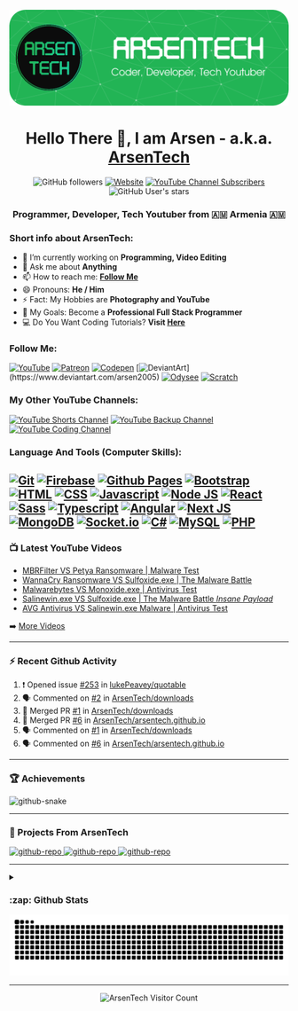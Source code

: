 ![Header](https://github.com/ArsenTech/ArsenTech/blob/main/assets/header-img.png)

<h1 align="center">Hello There 👋, I am Arsen - a.k.a. <a href="https://arsentech.github.io/">ArsenTech</a></h1>

<p align="center">
<img alt="GitHub followers" src="https://img.shields.io/github/followers/ArsenTech?color=blue&label=Followers&logo=Github&logoColor=white&style=for-the-badge">
<a href="https://arsentech.github.io" target="_blank"><img alt="Website" src="https://img.shields.io/website?down_color=dc3545&down_message=Offline&label=Website&style=for-the-badge&up_color=22b455&up_message=Online&url=https%3A%2F%2Farsentech.github.io"></a>
<a href="https://www.youtube.com/channel/UCrtH0g6NE8tW5VIEgDySYtg" target="_blank"><img alt="YouTube Channel Subscribers" src="https://img.shields.io/youtube/channel/subscribers/UCrtH0g6NE8tW5VIEgDySYtg?color=ff0000&style=for-the-badge&logo=youtube"></a>
<img alt="GitHub User's stars" src="https://img.shields.io/github/stars/ArsenTech?color=yellow&logo=github&style=for-the-badge">
</p>

<h3 align="center">Programmer, Developer, Tech Youtuber from 🇦🇲 Armenia 🇦🇲</h3>

### Short info about ArsenTech:
- 🔭 I’m currently working on **Programming, Video Editing**
- 💬 Ask me about **Anything**
- 📫 How to reach me: **[Follow Me](#follow-me)**
- 😄 Pronouns: **He / Him**
- ⚡ Fact: My Hobbies are **Photography and YouTube**
- 🥅 My Goals: Become a **Professional Full Stack Programmer**
- 💻 Do You Want Coding Tutorials? **Visit [Here](https://www.youtube.com/channel/UCl52C6cFR1McvN1fAdsxdkA)**

### Follow Me:
[![YouTube](https://img.shields.io/badge/ArsenTech%20-222222.svg?&style=for-the-badge&logo=YouTube&logoColor=%23FF0000)](https://www.youtube.com/channel/UCrtH0g6NE8tW5VIEgDySYtg)
[![Patreon](https://img.shields.io/badge/-ArsenTech-222222?style=for-the-badge&logo=patreon&logoColor=white)](https://www.patreon.com/arsentech)
[![Codepen](https://img.shields.io/badge/-ArsenJS-222222?style=for-the-badge&logo=codepen&logoColor=white)](https://codepen.io/ArsenJS)
[![DeviantArt](https://img.shields.io/badge/-Arsen2005-222222?style=for-the-badge&logo=deviantart&logoColor=05cc46")](https://www.deviantart.com/arsen2005)
[![Odysee](https://img.shields.io/badge/-ArsenTech-222222?style=for-the-badge&logo=odysee&logoColor=FA9626)](https://odysee.com/@ArsenTech)
[![Scratch](https://img.shields.io/badge/-ArsenTech-222222?style=for-the-badge&logo=scratch&logoColor=orange)](https://scratch.mit.edu/users/ArsenTech/)

### My Other YouTube Channels:
[![YouTube Shorts Channel](https://img.shields.io/badge/ArsenTech%20Shorts-222222.svg?&style=for-the-badge&logo=YouTube&logoColor=%23FF0000)](https://www.youtube.com/channel/UCvLf-YuBTmfSrB47_YARHsA)
[![YouTube Backup Channel](https://img.shields.io/badge/More%20ArsenTech-222222.svg?&style=for-the-badge&logo=YouTube&logoColor=%23FF0000)](https://www.youtube.com/channel/UChjvr_TFywsE23UPlwd-wFQ)
[![YouTube Coding Channel](https://img.shields.io/badge/Coding%20With%20ArsenTech-222222.svg?&style=for-the-badge&logo=YouTube&logoColor=%23FF0000)](https://www.youtube.com/channel/UCl52C6cFR1McvN1fAdsxdkA)

### Language And Tools (Computer Skills):
[![Git](https://img.shields.io/badge/GIT-222222?style=for-the-badge&logo=git&logoColor=E44C30)](https://git-scm.com/)
[![Firebase](https://img.shields.io/badge/firebase-222222?style=for-the-badge&logo=firebase&logoColor=ffca28)](https://firebase.google.com/)
[![Github Pages](https://img.shields.io/badge/github%20pages-222222?style=for-the-badge&logo=github&logoColor=white)](https://pages.github.com/)
[![Bootstrap](https://img.shields.io/badge/Bootstrap-222222?style=for-the-badge&logo=bootstrap&logoColor=8713F4)](https://getbootstrap.com/)
[![HTML](https://img.shields.io/badge/HTML5-222222?style=for-the-badge&logo=html5&logoColor=E34F26)](https://www.w3.org/html/)
[![CSS](https://img.shields.io/badge/CSS3-222222?style=for-the-badge&logo=css3&logoColor=1572B6)](https://www.w3schools.com/css/)
[![Javascript](https://img.shields.io/badge/JavaScript-222222?style=for-the-badge&logo=javascript&logoColor=F7DF1E)](https://developer.mozilla.org/en-US/docs/Web/JavaScript)
[![Node JS](https://img.shields.io/badge/Node%20js-222222?style=for-the-badge&logo=nodedotjs&logoColor=339933)](https://nodejs.org/)
[![React](https://img.shields.io/badge/React-222222?style=for-the-badge&logo=react&logoColor=61DAFB)](https://react.dev/)
[![Sass](https://img.shields.io/badge/Sass-222222?style=for-the-badge&logo=sass&logoColor=CC6699)](https://sass-lang.com/)
[![Typescript](https://img.shields.io/badge/TypeScript-222222?style=for-the-badge&logo=typescript&logoColor=007ACC)](https://www.typescriptlang.org/)
[![Angular](https://img.shields.io/badge/Angular-222222?style=for-the-badge&logo=angular&logoColor=DD0031)](https://angular.io/)
[![Next JS](https://img.shields.io/badge/next%20js-222222?style=for-the-badge&logo=nextdotjs&logoColor=white)](https://nextjs.org/)
[![MongoDB](https://img.shields.io/badge/MongoDB-222222?style=for-the-badge&logo=mongodb&logoColor=4EA94B)](https://www.mongodb.com/)
[![Socket.io](https://img.shields.io/badge/Socket.io-222222?style=for-the-badge&logo=socket.io&badgeColor=010101)](https://socket.io/)
[![C#](https://img.shields.io/badge/c%23-%23222222.svg?style=for-the-badge&logo=csharp&logoColor=white)](https://www.w3schools.com/cs/)
[![MySQL](https://img.shields.io/badge/mysql-222222.svg?style=for-the-badge&logo=mysql&logoColor=4479A1)](https://www.mysql.com/)
[![PHP](https://img.shields.io/badge/php-222222.svg?style=for-the-badge&logo=php&logoColor=b0b3d6)](https://www.php.net/)
---

### :tv: Latest YouTube Videos

<!-- YOUTUBE:START -->
- [MBRFilter VS Petya Ransomware | Malware Test](https://www.youtube.com/watch?v=9AXdY_s8eXI)
- [WannaCry Ransomware VS Sulfoxide.exe | The Malware Battle](https://www.youtube.com/watch?v=VPJJRolXk1c)
- [Malwarebytes VS Monoxide.exe | Antivirus Test](https://www.youtube.com/watch?v=pShmjbuuxRk)
- [Salinewin.exe VS Sulfoxide.exe | The Malware Battle *Insane Payload*](https://www.youtube.com/watch?v=-enrlwoPSuc)
- [AVG Antivirus VS Salinewin.exe Malware | Antivirus Test](https://www.youtube.com/watch?v=RqVP0RoyJHs)
<!-- YOUTUBE:END -->

➡️ [More Videos](https://www.youtube.com/c/ArsenTech)

---

### :zap: Recent Github Activity

<!--START_SECTION:activity-->
1. ❗ Opened issue [#253](https://github.com/lukePeavey/quotable/issues/253) in [lukePeavey/quotable](https://github.com/lukePeavey/quotable)
2. 🗣 Commented on [#2](https://github.com/ArsenTech/downloads/issues/2) in [ArsenTech/downloads](https://github.com/ArsenTech/downloads)
3. 🎉 Merged PR [#1](https://github.com/ArsenTech/downloads/pull/1) in [ArsenTech/downloads](https://github.com/ArsenTech/downloads)
4. 🎉 Merged PR [#6](https://github.com/ArsenTech/arsentech.github.io/pull/6) in [ArsenTech/arsentech.github.io](https://github.com/ArsenTech/arsentech.github.io)
5. 🗣 Commented on [#1](https://github.com/ArsenTech/downloads/issues/1) in [ArsenTech/downloads](https://github.com/ArsenTech/downloads)
6. 🗣 Commented on [#6](https://github.com/ArsenTech/arsentech.github.io/issues/6) in [ArsenTech/arsentech.github.io](https://github.com/ArsenTech/arsentech.github.io)
<!--END_SECTION:activity-->

---

### :trophy: Achievements

<picture>
  <source media="(prefers-color-scheme: dark)" srcset="https://github-profile-trophy.vercel.app/?username=arsentech&margin-w=5&margin-h=5&theme=darkhub" />
  <source media="(prefers-color-scheme: light)" srcset="https://github-profile-trophy.vercel.app/?username=arsentech&margin-w=5&margin-h=5" />
  <img alt="github-snake" src="https://github-profile-trophy.vercel.app/?username=arsentech&margin-w=5&margin-h=5" />
</picture>

---

### 📘 Projects From ArsenTech

<p align="left">
  <a href="https://github.com/ArsenTech/arsentech.github.io"><picture>
  <source media="(prefers-color-scheme: dark)" srcset="https://github-readme-stats-sigma-five.vercel.app/api/pin/?username=ArsenTech&repo=arsentech.github.io&count_private=true&theme=dark" />
  <source media="(prefers-color-scheme: light)" srcset="https://github-readme-stats-sigma-five.vercel.app/api/pin/?username=ArsenTech&repo=arsentech.github.io&count_private=true" />
  <img alt="github-repo" src="https://github-readme-stats-sigma-five.vercel.app/api/pin/?username=ArsenTech&repo=arsentech.github.io&count_private=true" />
</picture></a>
<a href="https://github.com/ArsenTech/downloads"><picture>
  <source media="(prefers-color-scheme: dark)" srcset="https://github-readme-stats-sigma-five.vercel.app/api/pin/?username=ArsenTech&repo=downloads&count_private=true&theme=dark" />
  <source media="(prefers-color-scheme: light)" srcset="https://github-readme-stats-sigma-five.vercel.app/api/pin/?username=ArsenTech&repo=downloads&count_private=true" />
  <img alt="github-repo" src="https://github-readme-stats-sigma-five.vercel.app/api/pin/?username=ArsenTech&repo=downloads&count_private=true" />
</picture></a>
<a href="https://github.com/ArsenTech/source-codes"><picture>
  <source media="(prefers-color-scheme: dark)" srcset="https://github-readme-stats-sigma-five.vercel.app/api/pin/?username=ArsenTech&repo=source-codes&count_private=true&theme=dark" />
  <source media="(prefers-color-scheme: light)" srcset="https://github-readme-stats-sigma-five.vercel.app/api/pin/?username=ArsenTech&repo=source-codes&count_private=true" />
  <img alt="github-repo" src="https://github-readme-stats-sigma-five.vercel.app/api/pin/?username=ArsenTech&repo=source-codes&count_private=true" />
</picture></a>
</p>

---

<details>
  <summary><h3>:zap: Github Stats</h3></summary>
  <picture>
    <source media="(prefers-color-scheme: dark)" srcset="https://github-readme-stats-sigma-five.vercel.app/api?username=ArsenTech&show_icons=true&hide_border=true&theme=vue-dark&count_private=true" />
    <source media="(prefers-color-scheme: light)" srcset="https://github-readme-stats-sigma-five.vercel.app/api?username=ArsenTech&show_icons=true&hide_border=true&theme=vue&count_private=true" />
    <img alt="ArsenTech's Github Stats" src="https://github-readme-stats-sigma-five.vercel.app/api?username=ArsenTech&show_icons=true&hide_border=true&theme=vue&count_private=true" />
  </picture>
  <picture>
    <source media="(prefers-color-scheme: dark)" srcset="https://github-readme-stats-sigma-five.vercel.app/api/top-langs/?username=ArsenTech&layout=compact&theme=vue-dark&count_private=true" />
    <source media="(prefers-color-scheme: light)" srcset="https://github-readme-stats-sigma-five.vercel.app/api/top-langs/?username=ArsenTech&layout=compact&theme=vue&count_private=true" />
    <img alt="Top Languages" src="https://github-readme-stats-sigma-five.vercel.app/api/top-langs/?username=ArsenTech&layout=compact&theme=vue&count_private=true" />
  </picture>
  <picture>
    <source media="(prefers-color-scheme: dark)" srcset="https://github-readme-streak-stats.herokuapp.com/?user=arsentech&theme=vue-dark" />
    <source media="(prefers-color-scheme: light)" srcset="https://github-readme-streak-stats.herokuapp.com/?user=arsentech&theme=vue" />
    <img alt="Current Streak" src="https://github-readme-streak-stats.herokuapp.com/?user=arsentech&theme=vue" alt="arsentech" />
  </picture>
</details>

<picture>
  <source media="(prefers-color-scheme: dark)" srcset="https://raw.githubusercontent.com/ArsenTech/ArsenTech/output/github-contribution-grid-snake-dark.svg" />
  <source media="(prefers-color-scheme: light)" srcset="https://raw.githubusercontent.com/ArsenTech/ArsenTech/output/github-contribution-grid-snake.svg" />
  <img alt="github-snake" src="https://raw.githubusercontent.com/ArsenTech/ArsenTech/output/github-contribution-grid-snake.svg" />
</picture>

---

<p align="center"><img src="https://profile-counter.glitch.me/ArsenTech/count.svg" alt="ArsenTech Visitor Count" /></p>
